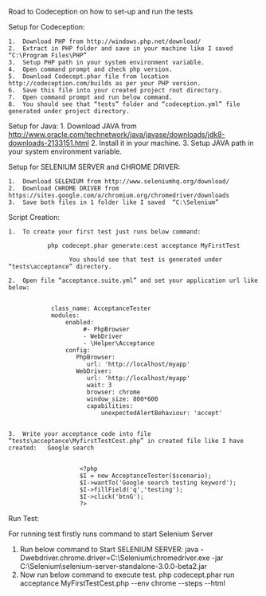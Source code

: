 Road to Codeception on how to set-up and run the tests

Setup for Codeception:

	1.	Download PHP from http://windows.php.net/download/
	2.	Extract in PHP folder and save in your machine like I saved “C:\Program Files\PHP”
	3.	Setup PHP path in your system environment variable.
	4.	Open command prompt and check php version.
	5.	Download Codecept.phar file from location http://codeception.com/builds as per your PHP version.
	6.	Save this file into your created project root directory.
	7.	Open command prompt and run below command.
	8.	You should see that “tests” folder and “codeception.yml” file generated under project directory.


Setup for Java:
	1.	Download JAVA  from http://www.oracle.com/technetwork/java/javase/downloads/jdk8-downloads-2133151.html
	2.	Install it in your machine.
	3.	Setup JAVA path in your system environment variable.



Setup for SELENIUM SERVER and CHROME DRIVER:   

	1.	Download SELENIUM from http://www.seleniumhq.org/download/
	2.	Download CHROME DRIVER from   https://sites.google.com/a/chromium.org/chromedriver/downloads 
	3.	Save both files in 1 folder like I saved  “C:\Selenium”


Script Creation:

	1.	To create your first test just runs below command:

               php codecept.phar generate:cest acceptance MyFirstTest

                     You should see that test is generated under “tests\acceptance” directory.

	2.	Open file “acceptance.suite.yml” and set your application url like below:


				class_name: AcceptanceTester
				modules:
					enabled:
						 #- PhpBrowser
						 - WebDriver
						 - \Helper\Acceptance
					config:
					   PhpBrowser:
						  url: 'http://localhost/myapp'
					   WebDriver:
						  url: 'http://localhost/myapp'
						  wait: 3
						  browser: chrome
						  window_size: 800*600
						  capabilities:
							  unexpectedAlertBehaviour: 'accept'


	3.	Write your acceptance code into file “tests\acceptance\MyfirstTestCest.php” in created file like I have created:   Google search
                                  
 
						<?php
						$I = new AcceptanceTester($scenario);
						$I->wantTo('Google search testing keyword');
						$I->fillField('q','testing');
						$I->click('btnG');
						?>    
 
 
Run Test:

  For running test firstly runs command to start Selenium Server
1.	Run below command to Start SELENIUM SERVER:
java -Dwebdriver.chrome.driver=C:\Selenium\chromedriver.exe -jar C:\Selenium\selenium-server-standalone-3.0.0-beta2.jar
2.	Now run below command to execute test.
php codecept.phar run acceptance MyFirstTestCest.php --env chrome --steps --html

